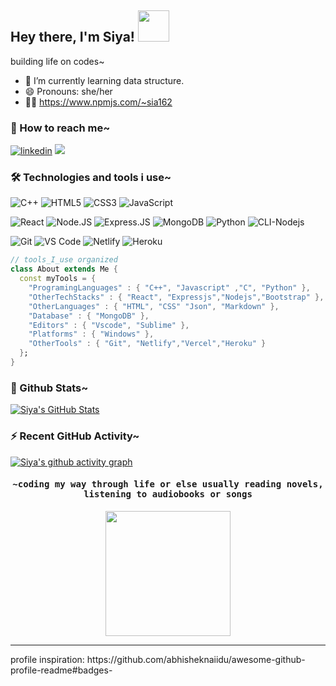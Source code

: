 
## Hey there, I'm Siya! <img src="https://media.giphy.com/media/mGcNjsfWAjY5AEZNw6/giphy.gif" width="50">

building life on codes~

- 🌱 I’m currently learning data structure.
- 😄 Pronouns: she/her
- 👩‍💻 https://www.npmjs.com/~sia162

### 🔗 How to reach me~
[![linkedin](https://img.shields.io/badge/linkedin-0A66C2?style=for-the-badge&logo=linkedin&logoColor=white)](https://www.linkedin.com/in/siyabanodha162/)  <a target="_blank" href="mailto:siyabanodha@gmail.com"><img src="https://img.shields.io/badge/-Gmail-D14836?style=for-the-badge&logo=Gmail&logoColor=white"></img></a>


### 🛠 Technologies and tools i use~
![C++](https://img.shields.io/badge/-C++-00599C?style=plastic&logo=c)
![HTML5](https://img.shields.io/badge/-HTML5-%23E44D27?style=flat-square&logo=html5&logoColor=ffffff)
![CSS3](https://img.shields.io/badge/-CSS3-%231572B6?style=flat-square&logo=css3)
![JavaScript](https://img.shields.io/badge/-JavaScript-%23F7DF1C?style=flat-square&logo=javascript&logoColor=000000&labelColor=%23F7DF1C&color=%23FFCE5A)

![React](https://img.shields.io/badge/-React-%23282C34?style=flat-square&logo=react)
![Node.JS](https://img.shields.io/badge/-Node.JS-black?style=plastic&logo=Node.js) 
![Express.JS](https://img.shields.io/badge/-Express.JS-c7b198?style=plastic&logo=Express.JS) 
![MongoDB](https://img.shields.io/badge/-MongoDB-black?style=plastic&logo=mongodb)
![Python](https://img.shields.io/badge/-Python-8fcfd1?style=plastic&logo=Python)
![CLI-Nodejs](https://img.shields.io/badge/Nodejs-CLI%20-purple.svg)

![Git](https://img.shields.io/badge/-Git-%23F05032?style=flat-square&logo=git&logoColor=%23ffffff)
![VS Code](https://img.shields.io/badge/-VSCode-%23007ACC?style=flat-square&logo=visual-studio-code)
![Netlify](https://img.shields.io/badge/-Netlify-%2300C7B7?style=flat-square&logo=netlify&logoColor=ffffff)
![Heroku](https://img.shields.io/badge/Heroku-430098?style=flat&logo=heroku&logoColor=white)

```dart 
// tools_I_use organized
class About extends Me { 
  const myTools = {  
    "ProgramingLanguages" : { "C++", "Javascript" ,"C", "Python" },
    "OtherTechStacks" : { "React", "Expressjs","Nodejs","Bootstrap" },
    "OtherLanguages" : { "HTML", "CSS" "Json", "Markdown" },
    "Database" : { "MongoDB" },
    "Editors" : { "Vscode", "Sublime" },
    "Platforms" : { "Windows" },
    "OtherTools" : { "Git", "Netlify","Vercel","Heroku" }
  };
}
```

### 📝 Github Stats~
<a href="https://github.com/sia162/sia162">
  <img align="center" src="https://github-readme-stats.vercel.app/api?username=sia162&show_icons=true&line_height=27&count_private=true&title_color=ffffff&text_color=c9cacc&icon_color=2bbc8a&bg_color=1d1f21" alt="Siya's GitHub Stats" />
</a>

<!-- ### 🔥 Streak Stats~ -->
<!-- 
  <a href="https://github.com/DenverCoder1/github-readme-streak-stats">
    <img title="🔥 Get streak stats for your profile at git.io/streak-stats" alt="DenverCoder1's streak" src="https://github-readme-streak-stats.herokuapp.com/?user=sia162&theme=monokai-metallian&hide_border=true"/>
  </a> -->
 

### ⚡ Recent GitHub Activity~
[![Siya's github activity graph](https://activity-graph.herokuapp.com/graph?username=sia162&theme=xcode)](https://github.com/ashutosh00710/github-readme-activity-graph)

<h4 align="center"><samp>~coding my way through life or else usually reading novels, listening to audiobooks or songs </samp></h4>
<p align="center"><img height="200" src="https://monophy.com/media/Qs7WbYem6RDksHxd1l/monophy.gif" /></p>


<hr></hr>
profile inspiration: https://github.com/abhisheknaiidu/awesome-github-profile-readme#badges-
